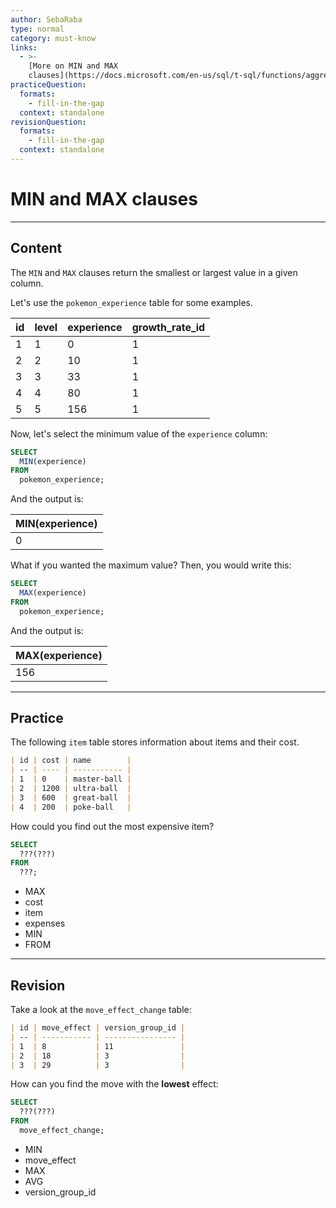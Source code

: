 ```yaml
---
author: SebaRaba
type: normal
category: must-know
links:
  - >-
    [More on MIN and MAX
    clauses](https://docs.microsoft.com/en-us/sql/t-sql/functions/aggregate-functions-transact-sql){documentation}
practiceQuestion:
  formats:
    - fill-in-the-gap
  context: standalone
revisionQuestion:
  formats:
    - fill-in-the-gap
  context: standalone
---
```


# MIN and MAX clauses

---

## Content

The `MIN` and `MAX` clauses return the smallest or largest value in a given column.

Let's use the `pokemon_experience` table for some examples.

| id | level | experience | growth_rate_id |
|----|-------|------------|----------------|
| 1  | 1     | 0          | 1              |
| 2  | 2     | 10         | 1              |
| 3  | 3     | 33         | 1              |
| 4  | 4     | 80         | 1              |
| 5  | 5     | 156        | 1              |

Now, let's select the minimum value of the `experience` column:

```sql
SELECT
  MIN(experience)
FROM
  pokemon_experience;
```

And the output is:

| MIN(experience) |
|-----------------|
| 0               |

What if you wanted the maximum value? Then, you would write this:

```sql
SELECT
  MAX(experience)
FROM
  pokemon_experience;
```

And the output is:

| MAX(experience) |
|-----------------|
| 156             |

---

## Practice

The following `item` table stores information about items and their cost.

```md
| id | cost | name        |
| -- | ---- | ----------- |
| 1  | 0    | master-ball |
| 2  | 1200 | ultra-ball  |
| 3  | 600  | great-ball  |
| 4  | 200  | poke-ball   |
```

How could you find out the most expensive item?

```sql
SELECT
  ???(???)
FROM
  ???;
```

- MAX
- cost
- item
- expenses
- MIN
- FROM


---

## Revision

Take a look at the `move_effect_change` table:

```md
| id | move_effect | version_group_id |
| -- | ----------- | ---------------- |
| 1  | 8           | 11               |
| 2  | 18          | 3                |
| 3  | 29          | 3                |
```

How can you find the move with the **lowest** effect:

```sql
SELECT
  ???(???)
FROM
  move_effect_change;
```

- MIN
- move_effect
- MAX
- AVG
- version_group_id
